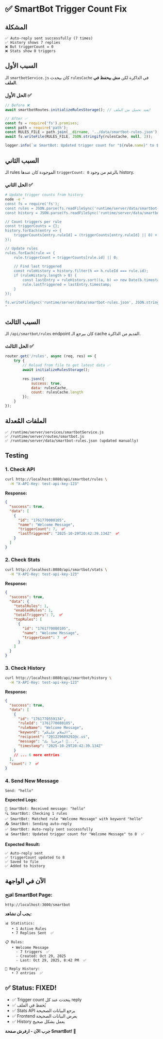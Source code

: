# ✅ SmartBot Trigger Count Fix

## المشكلة
```
✅ Auto-reply sent successfully (7 times)
✅ History shows 7 replies
❌ But triggerCount = 0
❌ Stats show 0 triggers
```

## السبب الأول
الـ `smartbotService.js` كان بيحدث `rulesCache` في الذاكرة لكن **مش بيحفظ في الملف**.

### الحل الأول ✅
```javascript
// Before ❌
await smartbotRoutes.initializeRulesStorage(); // يعيد تحميل من الملف!

// After ✅
const fs = require('fs').promises;
const path = require('path');
const RULES_FILE = path.join(__dirname, '../data/smartbot-rules.json');
await fs.writeFile(RULES_FILE, JSON.stringify(rulesCache, null, 2));

logger.info(`📊 SmartBot: Updated trigger count for "${rule.name}" to ${rulesCache[ruleIndex].triggerCount}`);
```

## السبب الثاني
الـ rules الموجودة كان عندها `triggerCount: 0` بالرغم من وجود history.

### الحل الثاني ✅
```bash
# Update trigger counts from history
node -e "
const fs = require('fs');
const rules = JSON.parse(fs.readFileSync('runtime/server/data/smartbot-rules.json', 'utf8'));
const history = JSON.parse(fs.readFileSync('runtime/server/data/smartbot-history.json', 'utf8'));

// Count triggers per rule
const triggerCounts = {};
history.forEach(entry => {
    triggerCounts[entry.ruleId] = (triggerCounts[entry.ruleId] || 0) + 1;
});

// Update rules
rules.forEach(rule => {
    rule.triggerCount = triggerCounts[rule.id] || 0;
    
    // Find last triggered
    const ruleHistory = history.filter(h => h.ruleId === rule.id);
    if (ruleHistory.length > 0) {
        const lastEntry = ruleHistory.sort((a, b) => new Date(b.timestamp) - new Date(a.timestamp))[0];
        rule.lastTriggered = lastEntry.timestamp;
    }
});

fs.writeFileSync('runtime/server/data/smartbot-rules.json', JSON.stringify(rules, null, 2));
"
```

## السبب الثالث
الـ `/api/smartbot/rules` endpoint كان بيرجع الـ cache القديم من الذاكرة.

### الحل الثالث ✅
```javascript
router.get('/rules', async (req, res) => {
    try {
        // Reload from file to get latest data ✅
        await initializeRulesStorage();
        
        res.json({
            success: true,
            data: rulesCache,
            count: rulesCache.length
        });
    }
});
```

## الملفات المُعدلة
```
✅ /runtime/server/services/smartbotService.js
✅ /runtime/server/routes/smartbot.js
✅ /runtime/server/data/smartbot-rules.json (updated manually)
```

## Testing

### 1. Check API
```bash
curl http://localhost:8080/api/smartbot/rules \
  -H "X-API-Key: test-api-key-123"
```

**Response:**
```json
{
  "success": true,
  "data": [
    {
      "id": "1761770080105",
      "name": "Welcome Message",
      "triggerCount": 7,  ✅
      "lastTriggered": "2025-10-29T20:42:39.134Z"  ✅
    }
  ]
}
```

### 2. Check Stats
```bash
curl http://localhost:8080/api/smartbot/stats \
  -H "X-API-Key: test-api-key-123"
```

**Response:**
```json
{
  "success": true,
  "data": {
    "totalRules": 1,
    "enabledRules": 1,
    "totalTriggers": 7,  ✅
    "topRules": [
      {
        "id": "1761770080105",
        "name": "Welcome Message",
        "triggerCount": 7  ✅
      }
    ]
  }
}
```

### 3. Check History
```bash
curl http://localhost:8080/api/smartbot/history \
  -H "X-API-Key: test-api-key-123"
```

**Response:**
```json
{
  "success": true,
  "data": [
    {
      "id": "1761770559134",
      "ruleId": "1761770080105",
      "ruleName": "Welcome Message",
      "keyword": "السلام عليكم",
      "recipient": "201229609292@c.us",
      "message": "مرحباً بك! 👋...",
      "timestamp": "2025-10-29T20:42:39.134Z"
    }
    // ... 6 more entries
  ],
  "count": 7  ✅
}
```

### 4. Send New Message
```
Send: "hello"
```

**Expected Logs:**
```
📨 SmartBot: Received message: "hello"
🔍 SmartBot: Checking 1 rules
✅ SmartBot: Matched rule "Welcome Message" with keyword "hello"
📤 SmartBot: Sending auto-reply
✅ SmartBot: Auto-reply sent successfully
📊 SmartBot: Updated trigger count for "Welcome Message" to 8  ✅
```

**Expected Result:**
```
✅ Auto-reply sent
✅ triggerCount updated to 8
✅ Saved to file
✅ Added to history
```

## الآن في الواجهة

### افتح SmartBot Page:
```
http://localhost:3000/smartbot
```

**يجب أن تشاهد:**
```
📊 Statistics:
   • 1 Active Rules
   • 7 Replies Sent  ✅

📋 Rules:
   • Welcome Message
     - 7 triggers  ✅
     - Created: Oct 29, 2025
     - Last: Oct 29, 2025, 8:42 PM  ✅

📜 Reply History:
   • 7 entries  ✅
```

## ✅ Status: FIXED!

- ✅ Trigger count يتحدث عند كل reply
- ✅ يُحفظ في الملف
- ✅ Stats API يرجع البيانات الصحيحة
- ✅ Frontend يعرض البيانات الصحيحة
- ✅ History يعمل بشكل صحيح

**جرب الآن - ارفرش صفحة SmartBot! 🎉**
